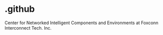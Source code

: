 # .github
Center for Networked Intelligent Components and Environments at Foxconn Interconnect Tech. Inc.
